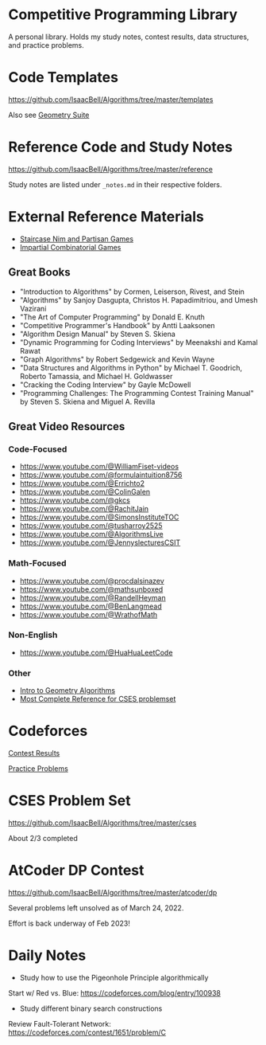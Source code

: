 # Competitive Programming Library

A personal library. Holds my study notes, contest results, data structures, and practice problems.

# Code Templates

https://github.com/IsaacBell/Algorithms/tree/master/templates

Also see [Geometry Suite](https://github.com/IsaacBell/Algorithms/blob/master/reference/geometry/structures.cpp)

# Reference Code and Study Notes

https://github.com/IsaacBell/Algorithms/tree/master/reference

Study notes are listed under `_notes.md` in their respective folders.

# External Reference Materials

- [Staircase Nim and Partisan Games](https://pillowmath.github.io/Stat%20155/Lec3.pdf)
- [Impartial Combinatorial Games](https://www.cs.cmu.edu/afs/cs/academic/class/15859-f01/www/notes/comb.pdf)

## Great Books

- "Introduction to Algorithms" by Cormen, Leiserson, Rivest, and Stein
- "Algorithms" by Sanjoy Dasgupta, Christos H. Papadimitriou, and Umesh Vazirani
- "The Art of Computer Programming" by Donald E. Knuth
- "Competitive Programmer's Handbook" by Antti Laaksonen
- "Algorithm Design Manual" by Steven S. Skiena
- "Dynamic Programming for Coding Interviews" by Meenakshi and Kamal Rawat
- "Graph Algorithms" by Robert Sedgewick and Kevin Wayne
- "Data Structures and Algorithms in Python" by Michael T. Goodrich, Roberto Tamassia, and Michael H. Goldwasser
- "Cracking the Coding Interview" by Gayle McDowell
- "Programming Challenges: The Programming Contest Training Manual" by Steven S. Skiena and Miguel A. Revilla

## Great Video Resources

### Code-Focused
- https://www.youtube.com/@WilliamFiset-videos
- https://www.youtube.com/@formulaintuition8756
- https://www.youtube.com/@Errichto2
- https://www.youtube.com/@ColinGalen
- https://www.youtube.com/@gkcs
- https://www.youtube.com/@RachitJain
- https://www.youtube.com/@SimonsInstituteTOC
- https://www.youtube.com/@tusharroy2525
- https://www.youtube.com/@AlgorithmsLive
- https://www.youtube.com/@JennyslecturesCSIT

### Math-Focused
- https://www.youtube.com/@procdalsinazev
- https://www.youtube.com/@mathsunboxed
- https://www.youtube.com/@RandellHeyman
- https://www.youtube.com/@BenLangmead
- https://www.youtube.com/@WrathofMath

### Non-English
- https://www.youtube.com/@HuaHuaLeetCode

### Other

- [Intro to Geometry Algorithms](https://www.youtube.com/watch?v=G9QTjWtK_TQ&pp=ygUEY3Nlcw%3D%3D)
- [Most Complete Reference for CSES problemset](https://www.youtube.com/@arslongavitabrevis6605/playlists)

# Codeforces

[Contest Results](https://github.com/IsaacBell/Algorithms/tree/master/codeforces)

[Practice Problems](https://github.com/IsaacBell/Algorithms/tree/master/gym)

# CSES Problem Set

https://github.com/IsaacBell/Algorithms/tree/master/cses

About 2/3 completed

# AtCoder DP Contest

https://github.com/IsaacBell/Algorithms/tree/master/atcoder/dp

Several problems left unsolved as of March 24, 2022.

Effort is back underway of Feb 2023!

# Daily Notes

* Study how to use the Pigeonhole Principle algorithmically

Start w/ Red vs. Blue: https://codeforces.com/blog/entry/100938

* Study different binary search constructions

Review Fault-Tolerant Network: https://codeforces.com/contest/1651/problem/C
